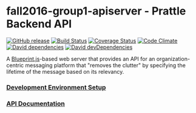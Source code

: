# fall2016-group1-apiserver - Prattle Backend API 

[![GitHub release](https://img.shields.io/github/release/CS450-ECE461/fall2016-group1-apiserver.svg)](https://github.com/CS450-ECE461/fall2016-group1-apiserver/releases)
[![Build Status](https://img.shields.io/travis/CS450-ECE461/fall2016-group1-apiserver/master.svg)](https://travis-ci.org/CS450-ECE461/fall2016-group1-apiserver)
[![Coverage Status](https://coveralls.io/repos/github/CS450-ECE461/fall2016-group1-apiserver/badge.svg)](https://coveralls.io/github/CS450-ECE461/fall2016-group1-apiserver)
[![Code Climate](https://img.shields.io/codeclimate/github/CS450-ECE461/fall2016-group1-apiserver/badges/gpa.svg)](https://codeclimate.com/github/CS450-ECE461/fall2016-group1-apiserver) 
[![David dependencies](https://img.shields.io/david/CS450-ECE461/fall2016-group1-apiserver.svg)](https://david-dm.org/CS450-ECE461/fall2016-group1-apiserver)
[![David devDependencies](https://img.shields.io/david/dev/CS450-ECE461/fall2016-group1-apiserver.svg)](https://david-dm.org/CS450-ECE461/fall2016-group1-apiserver?type=dev)



A [Blueprint.js](https://github.com/onehilltech/blueprint)-based web server that provides an API for an organization-centric
messaging platform that "removes the clutter" by specifying the lifetime of the message based on its relevancy.

### [Development Environment Setup](docs/dev/README.md)
### [API Documentation](docs/api)
